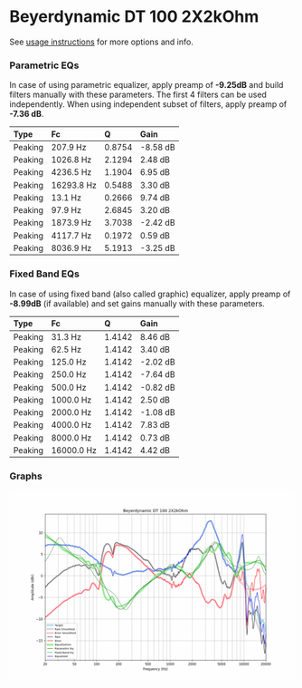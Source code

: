 # Beyerdynamic DT 100 2X2kOhm
See [usage instructions](https://github.com/jaakkopasanen/AutoEq#usage) for more options and info.

### Parametric EQs
In case of using parametric equalizer, apply preamp of **-9.25dB** and build filters manually
with these parameters. The first 4 filters can be used independently.
When using independent subset of filters, apply preamp of **-7.36 dB**.

| Type    | Fc         |      Q | Gain     |
|:--------|:-----------|:-------|:---------|
| Peaking | 207.9 Hz   | 0.8754 | -8.58 dB |
| Peaking | 1026.8 Hz  | 2.1294 | 2.48 dB  |
| Peaking | 4236.5 Hz  | 1.1904 | 6.95 dB  |
| Peaking | 16293.8 Hz | 0.5488 | 3.30 dB  |
| Peaking | 13.1 Hz    | 0.2666 | 9.74 dB  |
| Peaking | 97.9 Hz    | 2.6845 | 3.20 dB  |
| Peaking | 1873.9 Hz  | 3.7038 | -2.42 dB |
| Peaking | 4117.7 Hz  | 0.1972 | 0.59 dB  |
| Peaking | 8036.9 Hz  | 5.1913 | -3.25 dB |

### Fixed Band EQs
In case of using fixed band (also called graphic) equalizer, apply preamp of **-8.99dB**
(if available) and set gains manually with these parameters.

| Type    | Fc         |      Q | Gain     |
|:--------|:-----------|:-------|:---------|
| Peaking | 31.3 Hz    | 1.4142 | 8.46 dB  |
| Peaking | 62.5 Hz    | 1.4142 | 3.40 dB  |
| Peaking | 125.0 Hz   | 1.4142 | -2.02 dB |
| Peaking | 250.0 Hz   | 1.4142 | -7.64 dB |
| Peaking | 500.0 Hz   | 1.4142 | -0.82 dB |
| Peaking | 1000.0 Hz  | 1.4142 | 2.50 dB  |
| Peaking | 2000.0 Hz  | 1.4142 | -1.08 dB |
| Peaking | 4000.0 Hz  | 1.4142 | 7.83 dB  |
| Peaking | 8000.0 Hz  | 1.4142 | 0.73 dB  |
| Peaking | 16000.0 Hz | 1.4142 | 4.42 dB  |

### Graphs
![](./Beyerdynamic%20DT%20100%202X2kOhm.png)